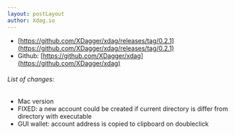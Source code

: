 ```yaml
---
layout: postLayout
author: Xdag.io
---
```


- [https://github.com/XDagger/xdag/releases/tag/0.2.1](https://github.com/XDagger/xdag/releases/tag/0.2.1)
- Github: [https://github.com/XDagger/xdag](https://github.com/XDagger/xdag)

###### List of changes:
* Mac version
* FIXED: a new account could be created if current directory is differ from directory with executable
* GUI wallet: account address is copied to clipboard on doubleclick